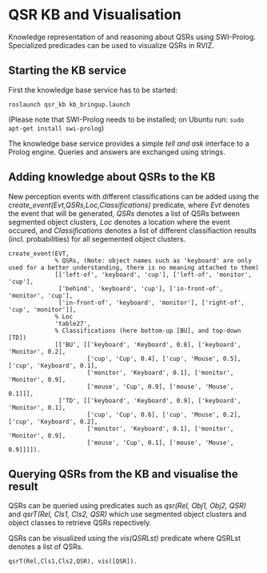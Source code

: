 # QSR KB and Visualisation 

Knowledge representation of and reasoning about QSRs using SWI-Prolog. Specialized predicades can be used to visualize QSRs in RVIZ.  

## Starting the KB service

First the knowledge base service has to be started:
```
roslaunch qsr_kb kb_bringup.launch
```
(Please note that SWI-Prolog needs to be installed; on Ubuntu run: `sudo apt-get install swi-prolog`)

The knowledge base service provides a simple *tell and ask* interface to a Prolog engine. Queries and answers are exchanged using strings.

## Adding knowledge about QSRs to the KB

New perception events with different classifications can be added using the *create_event(Evt,QSRs,Loc,Classifications)* predicate, where *Evt* denotes the event that will be generated, *QSRs* denotes a list of QSRs between segmented object clusters, *Loc* denotes a location where the event occured, and *Classifications* denotes a list of different classifiaction results (incl. probabilities) for all segemented object clusters. 
```
create_event(EVT,
             % QSRs, (Note: object names such as 'keyboard' are only used for a better understanding, there is no meaning attached to them)  
             [['left-of', 'keyboard', 'cup'], ['left-of', 'monitor', 'cup'],
              ['behind', 'keyboard', 'cup'], ['in-front-of', 'monitor', 'cup'],
              ['in-front-of', 'keyboard', 'monitor'], ['right-of', 'cup', 'monitor']],
             % Loc
             'table27',
             % Classifications (here bottom-up [BU], and top-down [TD])
             [['BU', [['keyboard', 'Keyboard', 0.8], ['keyboard', 'Monitor', 0.2], 
                      ['cup', 'Cup', 0.4], ['cup', 'Mouse', 0.5], ['cup', 'Keyboard', 0.1], 
                      ['monitor', 'Keyboard', 0.1], ['monitor', 'Monitor', 0.9], 
                      ['mouse', 'Cup', 0.9], ['mouse', 'Mouse', 0.1]]], 
              ['TD', [['keyboard', 'Keyboard', 0.9], ['keyboard', 'Monitor', 0.1], 
                      ['cup', 'Cup', 0.6], ['cup', 'Mouse', 0.2], ['cup', 'Keyboard', 0.2], 
                      ['monitor', 'Keyboard', 0.1], ['monitor', 'Monitor', 0.9], 
                      ['mouse', 'Cup', 0.1], ['mouse', 'Mouse', 0.9]]]]).
```

## Querying QSRs from the KB and visualise the result


QSRs can be queried using predicates such as *qsr(Rel, Obj1, Obj2, QSR)* and *qsrT(Rel, Cls1, Cls2, QSR)* which use segmented object clusters and object classes to retrieve QSRs repectively. 

QSRs can be visualized using the *vis(QSRLst)* predicate where QSRLst denotes a list of QSRs.


```
qsrT(Rel,Cls1,Cls2,QSR), vis([QSR]).
```


